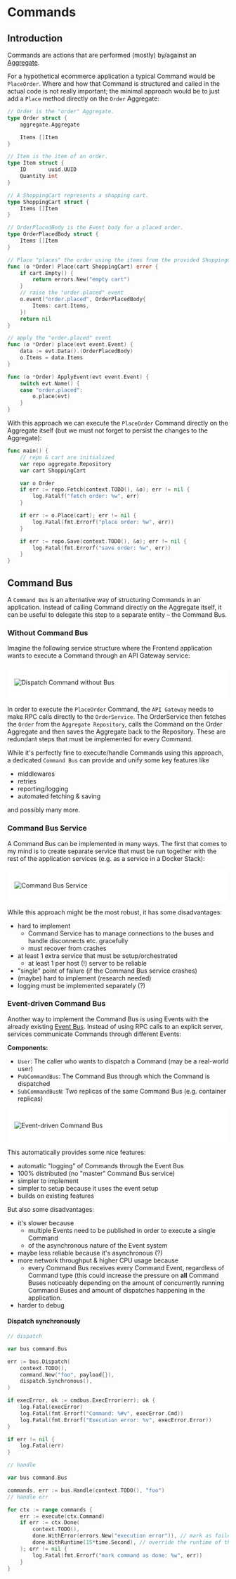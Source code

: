 # Commands

## Introduction

Commands are actions that are performed (mostly) by/against an
[Aggregate](./aggregates.md).

For a hypothetical ecommerce application a typical
Command would be `PlaceOrder`. Where and how that Command is structured and
called in the actual code is not really important; the minimal approach would be
to just add a `Place` method directly on the `Order` Aggregate:

```go
// Order is the "order" Aggregate.
type Order struct {
    aggregate.Aggregate

    Items []Item
}

// Item is the item of an order.
type Item struct {
    ID       uuid.UUID
    Quantity int
}

// A ShoppingCart represents a shopping cart.
type ShoppingCart struct {
    Items []Item
}

// OrderPlacedBody is the Event body for a placed order.
type OrderPlacedBody struct {
    Items []Item
}

// Place "places" the order using the items from the provided ShoppingCart.
func (o *Order) Place(cart ShoppingCart) error {
    if cart.Empty() {
        return errors.New("empty cart")
    }
    // raise the "order.placed" event
    o.event("order.placed", OrderPlacedBody{
        Items: cart.Items,
    })
    return nil
}

// apply the "order.placed" event
func (o *Order) place(evt event.Event) {
    data := evt.Data().(OrderPlacedBody)
    o.Items = data.Items
}

func (o *Order) ApplyEvent(evt event.Event) {
    switch evt.Name() {
    case "order.placed":
        o.place(evt)
    }
}
```

With this approach we can execute the `PlaceOrder` Command directly on the
Aggregate itself (but we must not forget to persist the changes to the
Aggregate):

```go
func main() {
    // repo & cart are initialized
    var repo aggregate.Repository
    var cart ShoppingCart

    var o Order
    if err := repo.Fetch(context.TODO(), &o); err != nil {
        log.Fatalf("fetch order: %w", err)
    }

    if err := o.Place(cart); err != nil {
        log.Fatal(fmt.Errorf("place order: %w", err))
    }

    if err := repo.Save(context.TODO(), &o); err != nil {
        log.Fatal(fmt.Errorf("save order: %w", err))
    }
}
```

## Command Bus

A `Command Bus` is an alternative way of structuring Commands in an application.
Instead of calling Command directly on the Aggregate itself, it can be useful to
delegate this step to a separate entity – the Command Bus.

### Without Command Bus

Imagine the following service structure where the Frontend application wants to
execute a Command through an API Gateway service:

<div style="background: #fff; border-radius: 8px; padding: 1rem;">

![Dispatch Command without Bus](../assets/img/dispatch-command-without-bus.svg)
</div>

In order to execute the `PlaceOrder` Command, the `API Gateway` needs to make
RPC calls directly to the `OrderService`. The OrderService then fetches the
`Order` from the `Aggregate Repository`, calls the Command on the Order
Aggregate and then saves the Aggregate back to the Repository. These are
redundant steps that must be implemented for every Command.

While it's perfectly fine to execute/handle Commands using this approach, a
dedicated `Command Bus` can provide and unify some key features like

- middlewares
- retries
- reporting/logging
- automated fetching & saving

and possibly many more.

### Command Bus Service

A Command Bus can be implemented in many ways. The first that comes to my mind
is to create separate service that must be run together with the rest of the
application services (e.g. as a service in a Docker Stack):

<div style="background: #fff; border-radius: 8px; padding: 1rem;">

![Command Bus Service](../assets/img/command-bus-service.svg)
</div>

While this approach might be the most robust, it has some disadvantages:

- hard to implement
  - Command Service has to manage connections to the buses and handle
    disconnects etc. gracefully
  - must recover from crashes
- at least 1 extra service that must be setup/orchestrated
  - at least 1 per host (!) server to be reliable
- "single" point of failure (if the Command Bus service crashes)
- (maybe) hard to implement (research needed)
- logging must be implemented separately (?)

### Event-driven Command Bus

Another way to implement the Command Bus is using Events with the already
existing [Event Bus](./events.md#event-bus). Instead of using RPC calls to an
explicit server, services communicate Commands through different Events:

**Components:**
- `User`: The caller who wants to dispatch a Command (may be a real-world user)
- `PubCommandBus`: The Command Bus through which the Command is dispatched
- `SubCommandBusN`: Two replicas of the same Command Bus (e.g. container replicas)

<div style="background: #fff; border-radius: 8px; padding: 1rem;">

![Event-driven Command Bus](../assets/img/command-bus-event-driven.svg)
</div>

This automatically provides some nice features:

- automatic "logging" of Commands through the Event Bus
- 100% distributed (no "master" Command Bus service)
- simpler to implement
- simpler to setup because it uses the event setup
- builds on existing features

But also some disadvantages:

- it's slower because
  - multiple Events need to be published in order to execute a single Command
  - of the asynchronous nature of the Event system
- maybe less reliable because it's asynchronous (?)
- more network throughput & higher CPU usage because
  - every Command Bus receives every Command Event, regardless of Command type
    (this could increase the pressure on **all** Command Buses noticeably
    depending on the amount of concurrently running Command Buses and amount of
    dispatches happening in the application.
- harder to debug

#### Dispatch synchronously

```go
// dispatch

var bus command.Bus

err := bus.Dispatch(
    context.TODO(),
    command.New("foo", payload{}),
    dispatch.Synchronous(),
)

if execError, ok := cmdbus.ExecError(err); ok {
    log.Fatal(execError)
    log.Fatal(fmt.Errorf("Command: %#v", execError.Cmd))
    log.Fatal(fmt.Errorf("Execution error: %v", execError.Error))
}

if err != nil {
    log.Fatal(err)
}
```

```go
// handle

var bus command.Bus

commands, err := bus.Handle(context.TODO(), "foo")
// handle err

for ctx := range commands {
    err := execute(ctx.Command)
    if err := ctx.Done(
        context.TODO(),
        done.WithError(errors.New("execution error")), // mark as failed
        done.WithRuntime(15*time.Second), // override the runtime of the execution
    ); err != nil {
        log.Fatal(fmt.Errorf("mark command as done: %w", err))
    }
}
```
